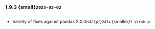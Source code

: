 ### 1.9.3 {small}`2023-03-02`

```{rubric} Bug fixes
```

* Variety of fixes against pandas 2.0.0rc0 {pr}`2434` {smaller}`I Virshup`
